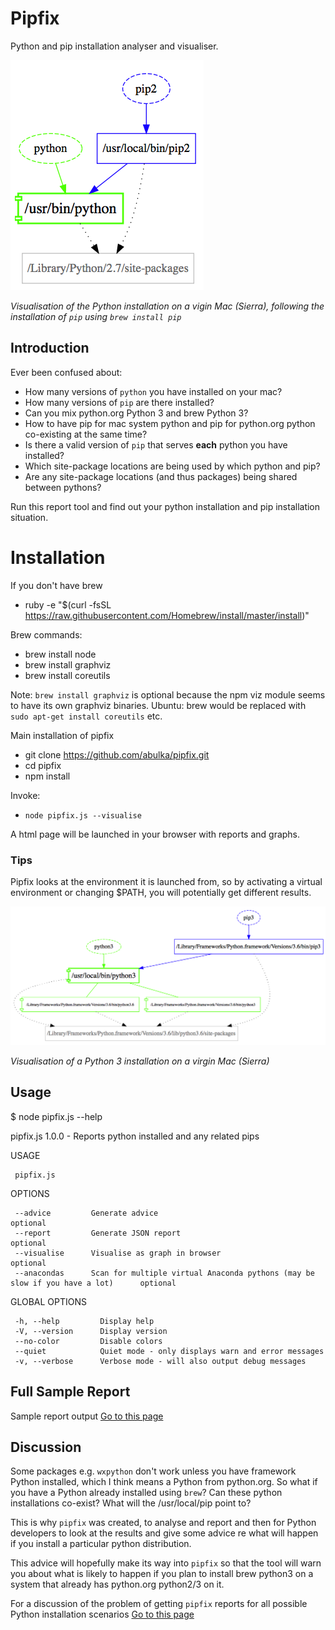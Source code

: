 # Pipfix

Python and pip installation analyser and visualiser.

![visualisation of pipfix results](images/graph00.png "visualisation pic")

*Visualisation of the Python installation on a vigin Mac (Sierra), 
following the installation of `pip` using `brew install pip`*

## Introduction


Ever been confused about:
- How many versions of `python` you have installed on your mac?
- How many versions of `pip` are there installed?
- Can you mix python.org Python 3 and brew Python 3?
- How to have pip for mac system python and pip for python.org python co-existing at the same time?
- Is there a valid version of `pip` that serves **each** python you have installed?
- Which site-package locations are being used by which python and pip?
- Are any site-package locations (and thus packages) being shared between pythons?

Run this report tool and find out your python installation and pip installation situation.

# Installation

If you don't have brew
- ruby -e "$(curl -fsSL https://raw.githubusercontent.com/Homebrew/install/master/install)"

Brew commands:
- brew install node
- brew install graphviz
- brew install coreutils

Note: `brew install graphviz` is optional because the npm viz module seems to have its own graphviz binaries.  Ubuntu: brew would be replaced with `sudo apt-get install coreutils` etc.

Main installation of pipfix
- git clone https://github.com/abulka/pipfix.git
- cd pipfix
- npm install

Invoke:
- `node pipfix.js --visualise`

A html page will be launched in your browser with reports and graphs.

### Tips
Pipfix looks at the environment it is launched from, so by activating a virtual environment or changing $PATH, you will potentially get different results.

![visualisation of pipfix results](images/graph02.png "visualisation of which pip points to which python")

*Visualisation of a Python 3 installation on a virgin Mac (Sierra)*

## Usage

$ node pipfix.js --help

   pipfix.js 1.0.0 - Reports python installed and any related pips
     
   USAGE

     pipfix.js 

   OPTIONS

     --advice         Generate advice                                                                 optional      
     --report         Generate JSON report                                                            optional      
     --visualise      Visualise as graph in browser                                                   optional      
     --anacondas      Scan for multiple virtual Anaconda pythons (may be slow if you have a lot)      optional       

   GLOBAL OPTIONS

     -h, --help         Display help                                      
     -V, --version      Display version                                   
     --no-color         Disable colors                                    
     --quiet            Quiet mode - only displays warn and error messages
     -v, --verbose      Verbose mode - will also output debug messages    




## Full Sample Report
Sample report output [Go to this page](doco/sample1.pdf)

## Discussion

Some packages e.g. `wxpython` don't work unless you have framework Python installed, which I think means a Python from python.org. So what if you have a Python already installed using `brew`?  Can these python installations co-exist?  What will the /usr/local/pip point to?  

This is why `pipfix` was created, to analyse and report and then for Python developers to look at the results and give some advice re what will happen if you install a particular python distribution.  

This advice will hopefully make its way into `pipfix` so that the tool will warn you about what is likely to happen if you plan to install brew python3 on a system that already has python.org python2/3 on it.

For a discussion of the problem of getting `pipfix` reports for all possible Python installation scenarios [Go to this page](doco/mac_results.md)

